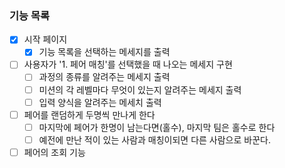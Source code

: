 ### 기능 목록
- [x] 시작 페이지
  - [x] 기능 목록을 선택하는 메세지를 출력

- [ ] 사용자가 '1. 페어 매칭'를 선택했을 때 나오는 메세지 구현
  - [ ] 과정의 종류를 알려주는 메세지 출력 
  - [ ] 미션의 각 레벨마다 무엇이 있는지 알려주는 메세지 출력
  - [ ] 입력 양식을 알려주는 메세치 출력

- [ ] 페어를 랜덤하게 두명씩 만나게 한다
  - [ ] 마지막에 페어가 한명이 남는다면(홀수), 마지막 팀은 홀수로 한다
  - [ ] 예전에 만난 적이 있는 사람과 매칭이되면 다른 사람으로 바꾼다.

- [ ] 페어의 조회 기능